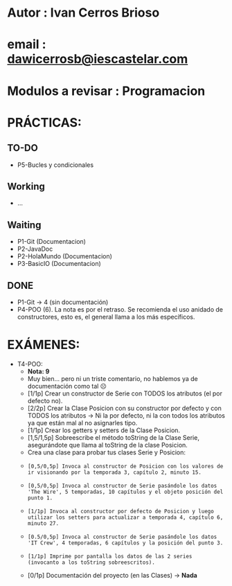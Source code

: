 # Autor : Ivan Cerros Brioso
# email : dawicerrosb@iescastelar.com
# Modulos a revisar : Programacion

# PRÁCTICAS:
## TO-DO
+ P5-Bucles y condicionales

## Working
+ ...

## Waiting
+ P1-Git (Documentacion)
+ P2-JavaDoc
+ P2-HolaMundo (Documentacion)
+ P3-BasicIO (Documentacion)

## DONE
+ P1-Git -> 4 (sin documentación)
+ P4-POO (6). La nota es por el retraso. Se recomienda el uso anidado de constructores, esto es, el general llama a los más específicos.

# EXÁMENES:
+ T4-POO:
  + **Nota: 9**
  + Muy bien... pero ni un triste comentario, no hablemos ya de documentación como tal ☹️
  + [1/1p] Crear un constructor de Serie con TODOS los atributos (el por defecto no).
  + [2/2p] Crear la Clase Posicion con su constructor por defecto y con TODOS los atributos -> Ni la por defecto, ni la con todos los atributos ya que están mal al no asignarles tipo.
  + [1/1p] Crear los getters y setters de la Clase Posicion.
  + [1,5/1,5p] Sobreescribe el método toString de la Clase Serie, asegurándote que llama al toString de la clase Posicion.
  + Crea una clase para probar tus clases Serie y Posicion:
  +     [0,5/0,5p] Invoca al constructor de Posicion con los valores de ir visionando por la temporada 3, capítulo 2, minuto 15.
  +     [0,5/0,5p] Invoca al constructor de Serie pasándole los datos 'The Wire', 5 temporadas, 10 capítulos y el objeto posición del punto 1.
  +     [1/1p] Invoca al constructor por defecto de Posicion y luego utilizar los setters para actualizar a temporada 4, capítulo 6, minuto 27.
  +     [0.5/0,5p] Invoca al constructor de Serie pasándole los datos 'IT Crew', 4 temporadas, 6 capítulos y la posición del punto 3.
  +     [1/1p] Imprime por pantalla los datos de las 2 series (invocanto a los toString sobreescritos).
  + [0/1p] Documentación del proyecto (en las Clases) -> **Nada**
